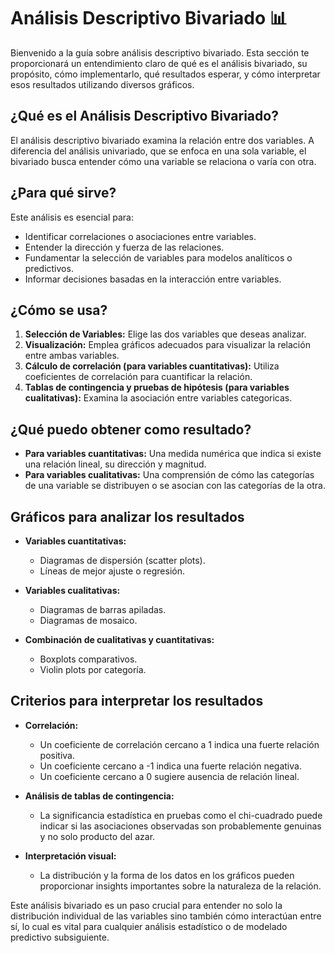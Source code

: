 # Análisis Descriptivo Bivariado 📊

Bienvenido a la guía sobre análisis descriptivo bivariado. Esta sección te proporcionará un entendimiento claro de qué es el análisis bivariado, su propósito, cómo implementarlo, qué resultados esperar, y cómo interpretar esos resultados utilizando diversos gráficos.

## ¿Qué es el Análisis Descriptivo Bivariado?

El análisis descriptivo bivariado examina la relación entre dos variables. A diferencia del análisis univariado, que se enfoca en una sola variable, el bivariado busca entender cómo una variable se relaciona o varía con otra.

## ¿Para qué sirve?

Este análisis es esencial para:

- Identificar correlaciones o asociaciones entre variables.
- Entender la dirección y fuerza de las relaciones.
- Fundamentar la selección de variables para modelos analíticos o predictivos.
- Informar decisiones basadas en la interacción entre variables.

## ¿Cómo se usa?

1. **Selección de Variables:** Elige las dos variables que deseas analizar.
2. **Visualización:** Emplea gráficos adecuados para visualizar la relación entre ambas variables.
3. **Cálculo de correlación (para variables cuantitativas):** Utiliza coeficientes de correlación para cuantificar la relación.
4. **Tablas de contingencia y pruebas de hipótesis (para variables cualitativas):** Examina la asociación entre variables categoricas.

## ¿Qué puedo obtener como resultado?

- **Para variables cuantitativas:** Una medida numérica que indica si existe una relación lineal, su dirección y magnitud.
- **Para variables cualitativas:** Una comprensión de cómo las categorías de una variable se distribuyen o se asocian con las categorías de la otra.

## Gráficos para analizar los resultados

- **Variables cuantitativas:**
  - Diagramas de dispersión (scatter plots).
  - Líneas de mejor ajuste o regresión.

- **Variables cualitativas:**
  - Diagramas de barras apiladas.
  - Diagramas de mosaico.

- **Combinación de cualitativas y cuantitativas:**
  - Boxplots comparativos.
  - Violin plots por categoría.

## Criterios para interpretar los resultados

- **Correlación:**
  - Un coeficiente de correlación cercano a 1 indica una fuerte relación positiva.
  - Un coeficiente cercano a -1 indica una fuerte relación negativa.
  - Un coeficiente cercano a 0 sugiere ausencia de relación lineal.

- **Análisis de tablas de contingencia:**
  - La significancia estadística en pruebas como el chi-cuadrado puede indicar si las asociaciones observadas son probablemente genuinas y no solo producto del azar.

- **Interpretación visual:**
  - La distribución y la forma de los datos en los gráficos pueden proporcionar insights importantes sobre la naturaleza de la relación.

Este análisis bivariado es un paso crucial para entender no solo la distribución individual de las variables sino también cómo interactúan entre sí, lo cual es vital para cualquier análisis estadístico o de modelado predictivo subsiguiente.
